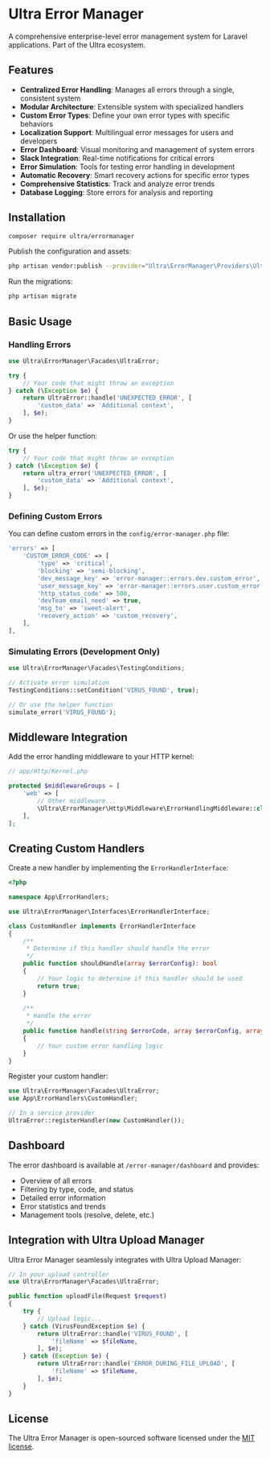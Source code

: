 # Ultra Error Manager

A comprehensive enterprise-level error management system for Laravel applications. Part of the Ultra ecosystem.

## Features

- **Centralized Error Handling**: Manages all errors through a single, consistent system
- **Modular Architecture**: Extensible system with specialized handlers
- **Custom Error Types**: Define your own error types with specific behaviors
- **Localization Support**: Multilingual error messages for users and developers
- **Error Dashboard**: Visual monitoring and management of system errors
- **Slack Integration**: Real-time notifications for critical errors
- **Error Simulation**: Tools for testing error handling in development
- **Automatic Recovery**: Smart recovery actions for specific error types
- **Comprehensive Statistics**: Track and analyze error trends
- **Database Logging**: Store errors for analysis and reporting

## Installation

```bash
composer require ultra/errormanager
```

Publish the configuration and assets:

```bash
php artisan vendor:publish --provider="Ultra\ErrorManager\Providers\UltraErrorManagerServiceProvider"
```

Run the migrations:

```bash
php artisan migrate
```

## Basic Usage

### Handling Errors

```php
use Ultra\ErrorManager\Facades\UltraError;

try {
    // Your code that might throw an exception
} catch (\Exception $e) {
    return UltraError::handle('UNEXPECTED_ERROR', [
        'custom_data' => 'Additional context',
    ], $e);
}
```

Or use the helper function:

```php
try {
    // Your code that might throw an exception
} catch (\Exception $e) {
    return ultra_error('UNEXPECTED_ERROR', [
        'custom_data' => 'Additional context',
    ], $e);
}
```

### Defining Custom Errors

You can define custom errors in the `config/error-manager.php` file:

```php
'errors' => [
    'CUSTOM_ERROR_CODE' => [
        'type' => 'critical',
        'blocking' => 'semi-blocking',
        'dev_message_key' => 'error-manager::errors.dev.custom_error',
        'user_message_key' => 'error-manager::errors.user.custom_error',
        'http_status_code' => 500,
        'devTeam_email_need' => true,
        'msg_to' => 'sweet-alert',
        'recovery_action' => 'custom_recovery',
    ],
],
```

### Simulating Errors (Development Only)

```php
use Ultra\ErrorManager\Facades\TestingConditions;

// Activate error simulation
TestingConditions::setCondition('VIRUS_FOUND', true);

// Or use the helper function
simulate_error('VIRUS_FOUND');
```

## Middleware Integration

Add the error handling middleware to your HTTP kernel:

```php
// app/Http/Kernel.php

protected $middlewareGroups = [
    'web' => [
        // Other middleware...
        \Ultra\ErrorManager\Http\Middleware\ErrorHandlingMiddleware::class,
    ],
];
```

## Creating Custom Handlers

Create a new handler by implementing the `ErrorHandlerInterface`:

```php
<?php

namespace App\ErrorHandlers;

use Ultra\ErrorManager\Interfaces\ErrorHandlerInterface;

class CustomHandler implements ErrorHandlerInterface
{
    /**
     * Determine if this handler should handle the error
     */
    public function shouldHandle(array $errorConfig): bool
    {
        // Your logic to determine if this handler should be used
        return true;
    }
    
    /**
     * Handle the error
     */
    public function handle(string $errorCode, array $errorConfig, array $context = [], \Throwable $exception = null): void
    {
        // Your custom error handling logic
    }
}
```

Register your custom handler:

```php
use Ultra\ErrorManager\Facades\UltraError;
use App\ErrorHandlers\CustomHandler;

// In a service provider
UltraError::registerHandler(new CustomHandler());
```

## Dashboard

The error dashboard is available at `/error-manager/dashboard` and provides:

- Overview of all errors
- Filtering by type, code, and status
- Detailed error information
- Error statistics and trends
- Management tools (resolve, delete, etc.)

## Integration with Ultra Upload Manager

Ultra Error Manager seamlessly integrates with Ultra Upload Manager:

```php
// In your upload controller
use Ultra\ErrorManager\Facades\UltraError;

public function uploadFile(Request $request)
{
    try {
        // Upload logic...
    } catch (VirusFoundException $e) {
        return UltraError::handle('VIRUS_FOUND', [
            'fileName' => $fileName,
        ], $e);
    } catch (Exception $e) {
        return UltraError::handle('ERROR_DURING_FILE_UPLOAD', [
            'fileName' => $fileName,
        ], $e);
    }
}
```

## License

The Ultra Error Manager is open-sourced software licensed under the [MIT license](LICENSE).